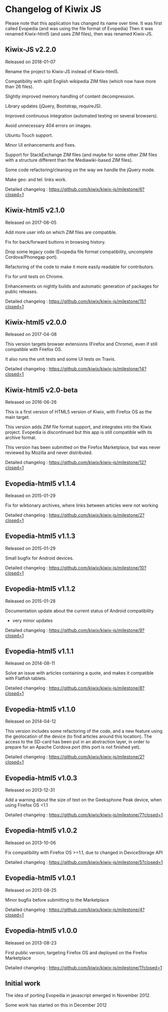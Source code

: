# Changelog of Kiwix JS

Please note that this application has changed its name over time.
It was first called Evopedia (and was using the file format of Evopedia)
Then it was renamed Kiwix-html5 (and uses ZIM files), then was renamed Kiwix-JS.

## Kiwix-JS v2.2.0
Released on 2018-01-07

Rename the project to Kiwix-JS instead of Kiwix-html5.

Compatibility with split English wikipedia ZIM files (which now have more than 26 files).

Slightly improved memory handling of content decompression.

Library updates (jQuery, Bootstrap, requireJS).

Improved continuous integration (automated testing on several browsers).

Avoid unnecessary 404 errors on images.

Ubuntu Touch support.

Minor UI enhancements and fixes.

Support for StackExchange ZIM files (and maybe for some other ZIM files with a structure different than the Mediawiki-based ZIM files).

Some code refactoring/cleaning on the way we handle the jQuery mode.

Make geo: and tel: links work.

Detailed changelog : https://github.com/kiwix/kiwix-js/milestone/6?closed=1


## Kiwix-html5 v2.1.0
Released on 2017-06-05

Add more user info on which ZIM files are compatible.

Fix for back/forward buttons in browsing history.

Drop some legacy code (Evopedia file format compatibility, uncomplete Cordova/Phonegap port).

Refactoring of the code to make it more easily readable for contributors.

Fix for unit tests on Chrome.

Enhancements on nightly builds and automatic generation of packages for public releases.

Detailed changelog : https://github.com/kiwix/kiwix-js/milestone/15?closed=1

## Kiwix-html5 v2.0.0
Released on 2017-04-08

This version targets browser extensions (Firefox and Chrome), even if still compatible with Firefox OS.

It also runs the unit tests and some UI tests on Travis.

Detailed changelog : https://github.com/kiwix/kiwix-js/milestone/14?closed=1

## Kiwix-html5 v2.0-beta
Released on 2016-06-26

This is a first version of HTML5 version of Kiwix, with Firefox OS as the main target.

This version adds ZIM file format support, and integrates into the Kiwix project. Evopedia is discontinued but this app is still compatible with its archive format.

This version has been submitted on the Firefox Marketplace, but was never reviewed by Mozilla and never distributed.

Detailed changelog : https://github.com/kiwix/kiwix-js/milestone/12?closed=1

## Evopedia-html5 v1.1.4
Released on 2015-01-29

Fix for wiktionary archives, where links between articles were not working

Detailed changelog : https://github.com/kiwix/kiwix-js/milestone/2?closed=1

## Evopedia-html5 v1.1.3
Released on 2015-01-29

Small bugfix for Android devices.

Detailed changelog : https://github.com/kiwix/kiwix-js/milestone/10?closed=1

## Evopedia-html5 v1.1.2
Released on 2015-01-28

Documentation update about the current status of Android compatibility
+ very minor updates

Detailed changelog : https://github.com/kiwix/kiwix-js/milestone/9?closed=1

## Evopedia-html5 v1.1.1
Released on 2014-08-11

Solve an issue with articles containing a quote, and makes it compatible with Flatfish tablets.

Detailed changelog : https://github.com/kiwix/kiwix-js/milestone/8?closed=1

## Evopedia-html5 v1.1.0
Released on 2014-04-12

This version includes some refactoring of the code, and a new feature using the geolocation of the device (to find articles around this location).
The access to the SD-card has been put in an abstraction layer, in order to prepare for an Apache Cordova port (this port is not finished yet).

Detailed changelog : https://github.com/kiwix/kiwix-js/milestone/2?closed=1

## Evopedia-html5 v1.0.3
Released on 2013-12-31

Add a warning about the size of text on the Geeksphone Peak device, when using Firefox OS <1.1

Detailed changelog : https://github.com/kiwix/kiwix-js/milestone/7?closed=1

## Evopedia-html5 v1.0.2
Released on 2013-10-06

Fix compatibility with Firefox OS >=1.1, due to changed in DeviceStorage API

Detailed changelog : https://github.com/kiwix/kiwix-js/milestone/5?closed=1

## Evopedia-html5 v1.0.1
Released on 2013-08-25

Minor bugfix before submitting to the Marketplace

Detailed changelog : https://github.com/kiwix/kiwix-js/milestone/4?closed=1

## Evopedia-html5 v1.0.0
Released on 2013-08-23

First public version, targeting Firefox OS and deployed on the Firefox Marketplace

Detailed changelog : https://github.com/kiwix/kiwix-js/milestone/1?closed=1

## Initial work
The idea of porting Evopedia in javascript emerged in November 2012.

Some work has started on this in December 2012